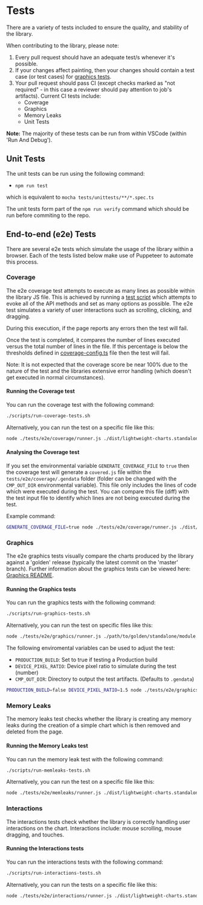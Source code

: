 # Tests

There are a variety of tests included to ensure the quality, and stability of the library.

When contributing to the library, please note:

1. Every pull request should have an adequate test/s whenever it's possible.
1. If your changes affect painting, then your changes should contain a test case (or test cases) for [graphics tests](./e2e/graphics).
1. Your pull request should pass CI (except checks marked as "not required" - in this case a reviewer should pay attention to job's artifacts). Current CI tests include:
   - Coverage
   - Graphics
   - Memory Leaks
   - Unit Tests

**Note:** The majority of these tests can be run from within VSCode (within 'Run And Debug').

## Unit Tests

The unit tests can be run using the following command:

- `npm run test`

which is equivalent to `mocha tests/unittests/**/*.spec.ts`

The unit tests form part of the `npm run verify` command which should be run before commiting to the repo.

## End-to-end (e2e) Tests

There are several e2e tests which simulate the usage of the library within a browser. Each of the tests listed below make use of Puppeteer to automate this process.

### Coverage

The e2e coverage test attempts to execute as many lines as possible within the library JS file. This is achieved by running a [test script](./e2e/coverage/coverage-script.js) which attempts to evoke all of the API methods and set as many options as possible. The e2e test simulates a variety of user interactions such as scrolling, clicking, and dragging.

During this execution, if the page reports any errors then the test will fail.

Once the test is completed, it compares the number of lines executed versus the total number of lines in the file. If this percentage is below the thresholds defined in [coverage-config.ts](./e2e/coverage/coverage-config.ts) file then the test will fail.

Note: It is not expected that the coverage score be near 100% due to the nature of the test and the libraries extensive error handling (which doesn't get executed in normal circumstances).

#### Running the Coverage test

You can run the coverage test with the following command:

```bash
./scripts/run-coverage-tests.sh
```

Alternatively, you can run the test on a specific file like this:

```bash
node ./tests/e2e/coverage/runner.js ./dist/lightweight-charts.standalone.development.js
```

#### Analysing the Coverage test

If you set the environmental variable `GENERATE_COVERAGE_FILE` to `true` then the coverage test will generate a `covered.js` file within the `tests/e2e/coverage/.gendata` folder (folder can be changed with the `CMP_OUT_DIR` environmental variable). This file only includes the lines of code which were executed during the test. You can compare this file (diff) with the test input file to identify which lines are not being executed during the test.

Example command:

```bash
GENERATE_COVERAGE_FILE=true node ./tests/e2e/coverage/runner.js ./dist/lightweight-charts.standalone.development.js
```

### Graphics

The e2e graphics tests visually compare the charts produced by the library against a 'golden' release (typically the latest commit on the 'master' branch). Further information about the graphics tests can be viewed here: [Graphics README](./e2e/graphics/README.md).

#### Running the Graphics tests

You can run the graphics tests with the following command:

```bash
./scripts/run-graphics-tests.sh
```

Alternatively, you can run the test on specific files like this:

```bash
node ./tests/e2e/graphics/runner.js ./path/to/golden/standalone/module.js ./path/to/test/standalone/module.js
```

The following enviromental variables can be used to adjust the test:

- `PRODUCTION_BUILD`: Set to true if testing a Production build
- `DEVICE_PIXEL_RATIO`: Device pixel ratio to simulate during the test (number)
- `CMP_OUT_DIR`: Directory to output the test artifacts. (Defaults to `.gendata`)

```bash
PRODUCTION_BUILD=false DEVICE_PIXEL_RATIO=1.5 node ./tests/e2e/graphics/runner.js ./golden/lightweight-charts.standalone.development.js ./dist/lightweight-charts.standalone.development.js
```

### Memory Leaks

The memory leaks test checks whether the library is creating any memory leaks during the creation of a simple chart which is then removed and deleted from the page.

#### Running the Memory Leaks test

You can run the memory leak test with the following command:

```bash
./scripts/run-memleaks-tests.sh
```

Alternatively, you can run the test on a specific file like this:

```bash
node ./tests/e2e/memleaks/runner.js ./dist/lightweight-charts.standalone.development.js
```

### Interactions

The interactions tests check whether the library is correctly handling user interactions on the chart. Interactions include: mouse scrolling, mouse dragging, and touches.

#### Running the Interactions tests

You can run the interactions tests with the following command:

```bash
./scripts/run-interactions-tests.sh
```

Alternatively, you can run the tests on a specific file like this:

```bash
node ./tests/e2e/interactions/runner.js ./dist/lightweight-charts.standalone.development.js
```
